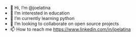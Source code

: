 - 👋 Hi, I’m @joelatina
- 👀 I’m interested in education
- 🌱 I’m currently learning python
- 💞️ I’m looking to collaborate on open source projects
- 📫 How to reach me https://www.linkedin.com/in/joelatina

<!---
joelatina/joelatina is a ✨ special ✨ repository because its `README.md` (this file) appears on your GitHub profile.
You can click the Preview link to take a look at your changes.
--->
